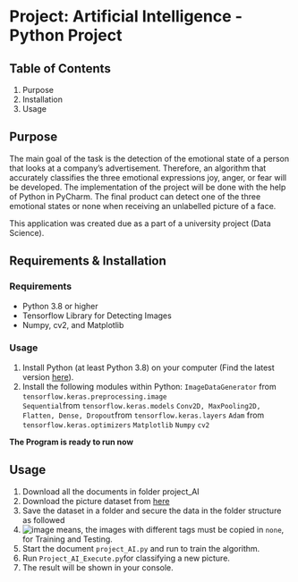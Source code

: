 # Project: Artificial Intelligence - Python Project 

## Table of Contents
1. Purpose
2. Installation
3. Usage

## Purpose
The main goal of the task is the detection of the emotional state of a person that looks at a company’s
advertisement. Therefore, an algorithm that accurately classifies the three emotional expressions
joy, anger, or fear will be developed. The implementation of the project will be done with the help of
Python in PyCharm. The final product can detect one of the three emotional states or none when
receiving an unlabelled picture of a face.

This application was created due as a part of a university project (Data Science).

## Requirements & Installation

### Requirements
- Python 3.8 or higher
- Tensorflow Library for Detecting Images
- Numpy, cv2, and Matplotlib

### Usage
1. Install Python (at least Python 3.8) on your computer
(Find the latest version [here](https://www.python.org/downloads/)).
2. Install the following modules within Python:
   ```ImageDataGenerator``` from ```tensorflow.keras.preprocessing.image```\
   ```Sequential```from ```tensorflow.keras.models```
   ```Conv2D, MaxPooling2D, Flatten, Dense, Dropout```from ```tensorflow.keras.layers```
   ```Adam``` from ```tensorflow.keras.optimizers```
   ```Matplotlib```
   ```Numpy```
   ```cv2```

**The Program is ready to run now**

## Usage

1. Download all the documents in folder project_AI
2. Download the picture dataset from [here](https://www.kaggle.com/datasets/msambare/fer2013)
3. Save the dataset in a folder and secure the data in the folder structure as followed
4. ![image](https://github.com/user-attachments/assets/3b11c283-be2d-4b22-ab76-04717c1a4f63) means, the images with different tags must be copied in ```none```, for Training and Testing.
5. Start the document ```project_AI.py``` and run to train the algorithm.
7. Run ```Project_AI_Execute.py```for classifying a new picture.
8. The result will be shown in your console.
